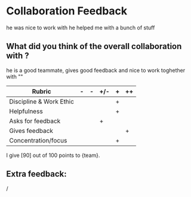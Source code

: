 # Collaboration Feedback
he was nice to work with he helped me with a bunch of stuff  
## What did you think of the overall collaboration with ?
he is a good teammate, gives good feedback and nice to work toghether with
""

| Rubric | -   | -   | +/- | +   | ++  |
|--------|-----|-----|-----|-----|-----|
| Discipline & Work Ethic |     |     |     |  +  |     |
| Helpfulness             |     |     |     |  +  |     |
| Asks for feedback       |     |     |  +  |     |     |
| Gives feedback          |     |     |     |     |  +  |
| Concentration/focus     |     |     |     |  +  |     |

I give [90] out of 100 points to {team}.

## Extra feedback:
/